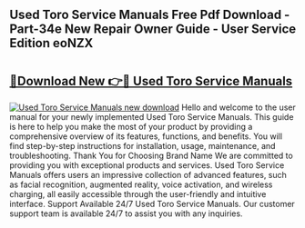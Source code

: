 ## Used Toro Service Manuals Free Pdf Download - Part-34e New Repair Owner Guide - User Service Edition eoNZX

# <h2><a href="http://bc27482.oget.top/?id=Used+Toro+Service+Manuals">🔗Download New 👉🔴 Used Toro Service Manuals</a></h2>

[![Used Toro Service Manuals new download](https://i.imgur.com/5g1atiW.png)](http://bc27482.oget.top/?id=Used+Toro+Service+Manuals)
Hello and welcome to the user manual for your newly implemented Used Toro Service Manuals. This guide is here to help you make the most of your product by providing a comprehensive overview of its features, functions, and benefits. You will find step-by-step instructions for installation, usage, maintenance, and troubleshooting. Thank You for Choosing Brand Name We are committed to providing you with exceptional products and services. Used Toro Service Manuals offers users an impressive collection of advanced features, such as facial recognition, augmented reality, voice activation, and wireless charging, all easily accessible through the user-friendly and intuitive interface. Support Available 24/7 Used Toro Service Manuals. Our customer support team is available 24/7 to assist you with any inquiries.
